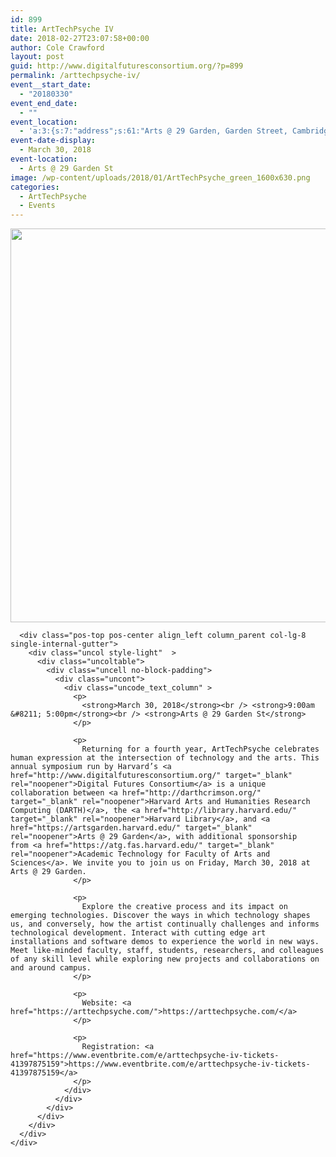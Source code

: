 ```yaml
---
id: 899
title: ArtTechPsyche IV
date: 2018-02-27T23:07:58+00:00
author: Cole Crawford
layout: post
guid: http://www.digitalfuturesconsortium.org/?p=899
permalink: /arttechpsyche-iv/
event__start_date:
  - "20180330"
event_end_date:
  - ""
event_location:
  - 'a:3:{s:7:"address";s:61:"Arts @ 29 Garden, Garden Street, Cambridge, MA, United States";s:3:"lat";s:10:"42.3790651";s:3:"lng";s:11:"-71.1237049";}'
event-date-display:
  - March 30, 2018
event-location:
  - Arts @ 29 Garden St
image: /wp-content/uploads/2018/01/ArtTechPsyche_green_1600x630.png
categories:
  - ArtTechPsyche
  - Events
---
```

<div data-parent="true" class="row-container">
  <div class="row limit-width row-parent">
    <div class="row-inner">
      <div class="pos-top pos-center align_left column_parent col-lg-4 single-internal-gutter">
        <div class="uncol style-light"  >
          <div class="uncoltable">
            <div class="uncell no-block-padding">
              <div class="uncont">
                <div class="uncode-single-media  text-left">
                  <div class="single-wrapper" style="max-width: 100%;">
                    <div class="tmb tmb-light  tmb-media-first tmb-media-last tmb-content-overlay tmb-no-bg">
                      <div class="t-inside">
                        <div class="t-entry-visual" tabindex="0">
                          <div class="t-entry-visual-tc">
                            <div class="uncode-single-media-wrapper">
                              <img src="https://www.digitalfuturesconsortium.org/wp-content/uploads/2018/01/ArtTechPsyche_green_1600x630.png" width="1200" height="630" alt="" />
                            </div>
                          </div>
                        </div>
                      </div>
                    </div>
                  </div>
                </div>
              </div>
            </div>
          </div>
        </div>
      </div>
      
      <div class="pos-top pos-center align_left column_parent col-lg-8 single-internal-gutter">
        <div class="uncol style-light"  >
          <div class="uncoltable">
            <div class="uncell no-block-padding">
              <div class="uncont">
                <div class="uncode_text_column" >
                  <p>
                    <strong>March 30, 2018</strong><br /> <strong>9:00am &#8211; 5:00pm</strong><br /> <strong>Arts @ 29 Garden St</strong>
                  </p>
                  
                  <p>
                    Returning for a fourth year, ArtTechPsyche celebrates human expression at the intersection of technology and the arts. This annual symposium run by Harvard’s <a href="http://www.digitalfuturesconsortium.org/" target="_blank" rel="noopener">Digital Futures Consortium</a> is a unique collaboration between <a href="http://darthcrimson.org/" target="_blank" rel="noopener">Harvard Arts and Humanities Research Computing (DARTH)</a>, the <a href="http://library.harvard.edu/" target="_blank" rel="noopener">Harvard Library</a>, and <a href="https://artsgarden.harvard.edu/" target="_blank" rel="noopener">Arts @ 29 Garden</a>, with additional sponsorship from <a href="https://atg.fas.harvard.edu/" target="_blank" rel="noopener">Academic Technology for Faculty of Arts and Sciences</a>. We invite you to join us on Friday, March 30, 2018 at Arts @ 29 Garden.
                  </p>
                  
                  <p>
                    Explore the creative process and its impact on emerging technologies. Discover the ways in which technology shapes us, and conversely, how the artist continually challenges and informs technological development. Interact with cutting edge art installations and software demos to experience the world in new ways. Meet like-minded faculty, staff, students, researchers, and colleagues of any skill level while exploring new projects and collaborations on and around campus.
                  </p>
                  
                  <p>
                    Website: <a href="https://arttechpsyche.com/">https://arttechpsyche.com/</a>
                  </p>
                  
                  <p>
                    Registration: <a href="https://www.eventbrite.com/e/arttechpsyche-iv-tickets-41397875159">https://www.eventbrite.com/e/arttechpsyche-iv-tickets-41397875159</a>
                  </p>
                </div>
              </div>
            </div>
          </div>
        </div>
      </div>
    </div>
  </div>
</div>